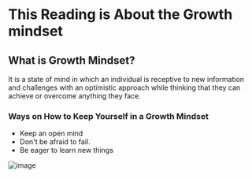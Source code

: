 # This Reading is About the Growth mindset  
## What is Growth Mindset?
It is a state of mind in which an individual is receptive to new information and challenges with an optimistic approach while thinking that they can achieve or overcome anything they face.
### Ways on How to Keep Yourself in a Growth Mindset
* Keep an open mind
* Don't be afraid to fail.
* Be eager to learn new things

![image](https://user-images.githubusercontent.com/103233764/164160255-498416be-bb09-48d1-9d47-68340c503894.png)
